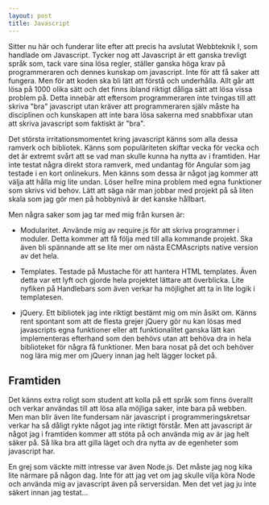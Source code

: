 ```yaml
---
layout: post
title: Javascript
---
```


Sitter nu här och funderar lite efter att precis ha avslutat Webbteknik I, som handlade om Javascript.
Tycker nog att Javascript är ett ganska trevligt språk som, tack vare sina lösa regler, ställer
ganska höga krav på programmeraren och dennes kunskap om javascript. Inte för att få saker att fungera.
Men för att koden ska bli lätt att förstå och underhålla.
Allt går att lösa på 1000 olika sätt och det finns ibland riktigt dåliga sätt att lösa vissa problem på.
Detta innebär att eftersom programmeraren inte tvingas till att skriva "bra" javascript utan kräver att
programmeraren själv måste ha disciplinen och kunskapen att inte bara lösa sakerna med snabbfixar utan att skriva javascript som faktiskt är "bra".

Det största irritationsmomentet kring javascript känns som alla dessa ramverk och bibliotek. Känns som
populäriteten skiftar vecka för vecka och det är extremt svårt att se vad man skulle kunna ha nytta
av i framtiden. Har inte testat några direkt stora ramverk, med undantag för Angular som jag testade
i en kort onlinekurs. Men känns som dessa är något jag kommer att välja att hålla mig lite undan.
Löser hellre mina problem med egna funktioner som skrivs vid behov.
Lätt att säga när man jobbar med projekt på så liten skala som jag gör men på hobbynivå är det kanske
hållbart.

Men några saker som jag tar med mig från kursen är:

- Modularitet. Använde mig av require.js för att skriva programmer i moduler. Detta kommer att få
följa med till alla kommande projekt. Ska även bli spännande att se lite mer om nästa ECMAscripts
native version av det hela.

- Templates. Testade på Mustache för att hantera HTML templates. Även detta var ett lyft och gjorde
hela projektet lättare att överblicka. Lite nyfiken på Handlebars som även verkar ha möjlighet att
ta in lite logik i templatesen.

-  jQuery. Ett bibliotek jag inte riktigt bestämt mig om min åsikt om. Känns rent spontant som att
de flesta grejer jQuery gör nu kan lösas med javascripts egna funktioner eller att funktionalitet
ganska lätt kan implementeras efterhand som den behövs utan att behöva dra in hela biblioteket för
några få funktioner. Men bara nosat på det och behöver nog lära mig mer om jQuery innan jag helt lägger
locket på.

## Framtiden

Det känns extra roligt som student att kolla på ett språk som finns överallt och verkar användas
till att lösa alla möjliga saker, inte bara på webben. Men man blir även lite fundersam när
javascript i programmeringskretsar verkar ha så dåligt rykte något jag inte riktigt förstår. Men
att javascript är något jag i framtiden kommer att stöta på och använda mig av är jag helt säker på.
Så lika bra att gilla läget och dra nytta av de egenheter som javascript har.

En grej som väckte mitt intresse var även Node.js. Det måste jag nog kika lite närmare på någon dag.
Inte för att jag vet om jag skulle vilja köra Node och använda mig av javascript även på serversidan.
Men det vet jag ju inte säkert innan jag testat...
